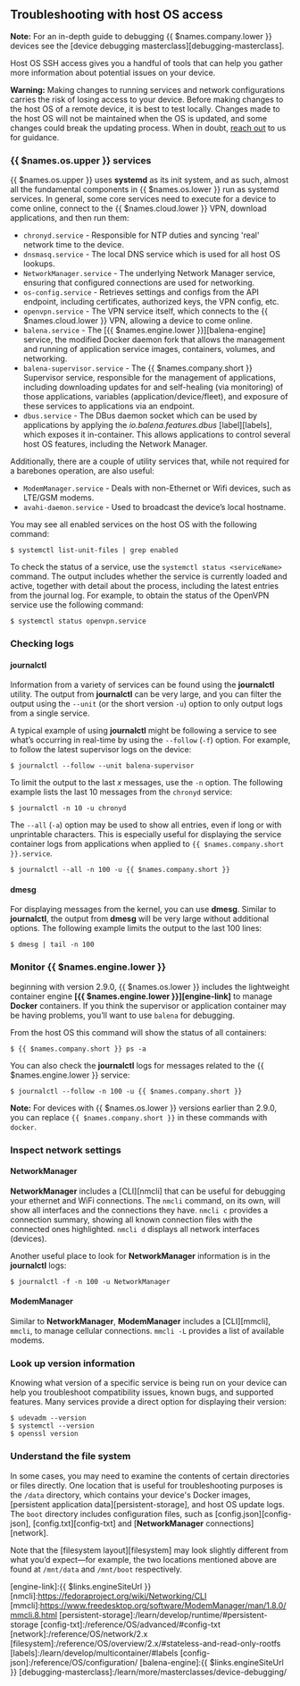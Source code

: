 ## Troubleshooting with host OS access

__Note:__ For an in-depth guide to debugging {{ $names.company.lower }} devices see the [device debugging masterclass][debugging-masterclass].

Host OS SSH access gives you a handful of tools that can help you gather more information about potential issues on your device.

__Warning:__ Making changes to running services and network configurations carries the risk of losing access to your device. Before making changes to the host OS of a remote device, it is best to test locally. Changes made to the host OS will not be maintained when the OS is updated, and some changes could break the updating process. When in doubt, [reach out][forums] to us for guidance.

### {{ $names.os.upper }} services

{{ $names.os.upper }} uses **systemd** as its init system, and as such, almost all the fundamental components in {{ $names.os.lower }} run as systemd services. In general, some core services need to execute for a device to come online, connect to the {{ $names.cloud.lower }} VPN, download applications, and then run them:

* `chronyd.service` - Responsible for NTP duties and syncing 'real' network time to the device.
* `dnsmasq.service` - The local DNS service which is used for all host OS lookups.
* `NetworkManager.service` - The underlying Network Manager service, ensuring that configured connections are used for networking.
* `os-config.service` - Retrieves settings and configs from the API endpoint, including certificates, authorized keys, the VPN config, etc.
* `openvpn.service` - The VPN service itself, which connects to the {{ $names.cloud.lower }} VPN, allowing a device to come online.
* `balena.service` - The [{{ $names.engine.lower }}][balena-engine] service, the modified Docker daemon fork that allows the management and running of application service images, containers, volumes, and networking.
* `balena-supervisor.service` - The {{ $names.company.short }} Supervisor service, responsible for the management of applications, including downloading updates for and self-healing (via monitoring) of those applications, variables (application/device/fleet), and exposure of these services to applications via an endpoint.
* `dbus.service` - The DBus daemon socket which can be used by applications by applying the _io.balena.features.dbus_ [label][labels], which exposes it in-container. This allows applications to control several host OS features, including the Network Manager.

Additionally, there are a couple of utility services that, while not required for a barebones operation, are also useful:

* `ModemManager.service` - Deals with non-Ethernet or Wifi devices, such as LTE/GSM modems.
* `avahi-daemon.service` - Used to broadcast the device’s local hostname.

You may see all enabled services on the host OS with the following command:

```shell
$ systemctl list-unit-files | grep enabled
```

To check the status of a service, use the `systemctl status <serviceName>` command. The output includes whether the service is currently loaded and active, together with detail about the process, including the latest entries from the journal log. For example, to obtain the status of the OpenVPN service use the following command:

```shell
$ systemctl status openvpn.service
```

### Checking logs

#### journalctl

Information from a variety of services can be found using the **journalctl** utility. The output from **journalctl** can be very large, and you can filter the output using the `--unit` (or the short version `-u`) option to only output logs from a single service.

A typical example of using **journalctl** might be following a service to see what’s occurring in real-time by using the `--follow` (`-f`) option. For example, to follow the latest supervisor logs on the device:

```shell
$ journalctl --follow --unit balena-supervisor
```

To limit the output to the last *x* messages, use the `-n` option. The following example lists the last 10 messages from the `chronyd` service:

```shell
$ journalctl -n 10 -u chronyd
```

The `--all` (`-a`) option may be used to show all entries, even if long or with unprintable characters. This is especially useful for displaying the service container logs from applications when applied to `{{ $names.company.short }}.service`.

```shell
$ journalctl --all -n 100 -u {{ $names.company.short }}
```

#### dmesg

For displaying messages from the kernel, you can use **dmesg**. Similar to **journalctl**, the output from **dmesg** will be very large without additional options. The following example limits the output to the last 100 lines:

```shell
$ dmesg | tail -n 100
```

### Monitor {{ $names.engine.lower }}

beginning with version 2.9.0, {{ $names.os.lower }} includes the lightweight container engine **[{{ $names.engine.lower }}][engine-link]** to manage **Docker** containers. If you think the supervisor or application container may be having problems, you’ll want to use `balena` for debugging.

From the host OS this command will show the status of all containers:

```shell
$ {{ $names.company.short }} ps -a
```

You can also check the **journalctl** logs for messages related to the {{ $names.engine.lower }} service:

```shell
$ journalctl --follow -n 100 -u {{ $names.company.short }}
```

__Note:__ For devices with {{ $names.os.lower }} versions earlier than 2.9.0, you can replace `{{ $names.company.short }}` in these commands with `docker`.

### Inspect network settings

#### NetworkManager

**NetworkManager** includes a [CLI][nmcli] that can be useful for debugging your ethernet and WiFi connections. The `nmcli` command, on its own, will show all interfaces and the connections they have. `nmcli c` provides a connection summary, showing all known connection files with the connected ones highlighted. `nmcli d` displays all network interfaces (devices).

Another useful place to look for **NetworkManager** information is in the **journalctl** logs:

```shell
$ journalctl -f -n 100 -u NetworkManager
```

#### ModemManager

Similar to **NetworkManager**, **ModemManager** includes a [CLI][mmcli], `mmcli`, to manage cellular connections. `mmcli -L` provides a list of available modems.

### Look up version information

Knowing what version of a specific service is being run on your device can help you troubleshoot compatibility issues, known bugs, and supported features. Many services provide a direct option for displaying their version:

```shell
$ udevadm --version
$ systemctl --version
$ openssl version
```

### Understand the file system

In some cases, you may need to examine the contents of certain directories or files directly. One location that is useful for troubleshooting purposes is the `/data` directory, which contains your device's Docker images, [persistent application data][persistent-storage], and host OS update logs. The `boot` directory includes configuration files, such as [config.json][config-json], [config.txt][config-txt] and [**NetworkManager** connections][network].

Note that the [filesystem layout][filesystem] may look slightly different from what you’d expect—for example, the two locations mentioned above are found at `/mnt/data` and `/mnt/boot` respectively.

[forums]:{{$names.forums_domain}}/c/balena-cloud
[engine-link]:{{ $links.engineSiteUrl }}
[nmcli]:https://fedoraproject.org/wiki/Networking/CLI
[mmcli]:https://www.freedesktop.org/software/ModemManager/man/1.8.0/mmcli.8.html
[persistent-storage]:/learn/develop/runtime/#persistent-storage
[config-txt]:/reference/OS/advanced/#config-txt
[network]:/reference/OS/network/2.x
[filesystem]:/reference/OS/overview/2.x/#stateless-and-read-only-rootfs
[labels]:/learn/develop/multicontainer/#labels
[config-json]:/reference/OS/configuration/
[balena-engine]:{{ $links.engineSiteUrl }}
[debugging-masterclass]:/learn/more/masterclasses/device-debugging/
